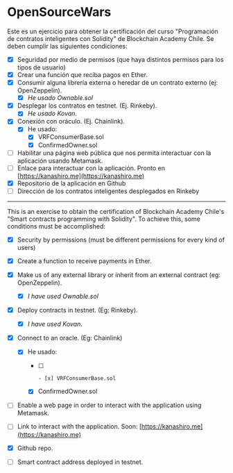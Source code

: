 # OpenSourceWars

Este es un ejercicio para obtener la certificación del curso "Programación de contratos inteligentes con Solidity" de Blockchain Academy Chile.
Se deben cumplir las siguientes condiciones:

- [x] Seguridad por medio de permisos (que haya distintos permisos para los tipos de usuario)
- [x] Crear una función que reciba pagos en Ether.
- [x] Consumir alguna librería externa o heredar de un contrato externo (ej: OpenZeppelin). 
  - [x] *He usado Ownable.sol*
- [x] Desplegar los contratos en testnet. (Ej. Rinkeby). 
  - [x] *He usado Kovan*.
- [x] Conexión con oráculo. (Ej. Chainlink). 
  - [x] He usado:
    - [x] VRFConsumerBase.sol
    - [x] ConfirmedOwner.sol
- [ ] Habilitar una página web pública que nos permita interactuar con la aplicación usando Metamask.
- [ ] Enlace para interactuar con la aplicación. Pronto en [https://kanashiro.me](https://kanashiro.me)
- [x] Repositorio de la aplicación en Github
- [ ] Dirección de los contratos inteligentes desplegados en Rinkeby

---

This is an exercise to obtain the certification of Blockchain Academy Chile's "Smart contracts programming with Solidity".
To achieve this, some conditions must be accomplished:

- [x] Security by permissions (must be different permissions for every kind of users)

- [x] Create a function to receive payments in Ether.

- [x] Make us of any external library or inherit from an external contract (eg: OpenZeppelin).
  
  - [x] *I have used Ownable.sol*

- [x] Deploy contracts in testnet. (Eg: Rinkeby).
  
  - [x] *I have used Kovan*.

- [x] Connect to an oracle. (Eg: Chainlink)
  
  - [x] He usado:
    
    - [ ]     - [x] VRFConsumerBase.sol
    - [x] ConfirmedOwner.sol
- [ ] Enable a web page in order to interact with the application using Metamask. 
- [ ] Link to interact with the application. Soon: [https://kanashiro.me](https://kanashiro.me)
- [x] Github repo.
- [ ] Smart contract address deployed in testnet.